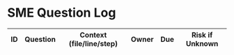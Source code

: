 # SME Question Log

| ID | Question | Context (file/line/step) | Owner | Due | Risk if Unknown |
| --- | --- | --- | --- | --- | --- |
